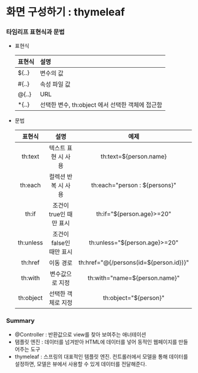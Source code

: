 # 화면 구성하기 : thymeleaf

### 타임리프 표현식과 문법

- 표현식

    | 표현식   | 설명                               |
    |:------|:---------------------------------|
    | ${..} | 변수의 값                            |
    | #{..} | 속성 파일 값                          |
    | @{..} | URL                              |
    | *{..} | 선택한 변수, th:object 에서 선택한 객체에 접근함 |

- 문법

  |    표현식     |        설명         |                   예제                    |
  |:----------:|:-----------------:|:---------------------------------------:|
  |  th:text   |    텍스트 표현 시 사용    |         th:text=${person.name}          |
  |  th:each   |    컬렉션 반복 시 사용    |      th:each="person : ${persons}"      |
  |   th:if    |  조건이 true인 때만 표시  |        th:if="${person.age}>=20"        |
  | th:unless  | 조건이 false인 때만 표시  |      th:unless="${person.age}>=20"      |
  |  th:href   |       이동 경로       | th:href="@{/persons(id=${person.id})}"  |
  |  th:with   |     변수값으로 지정      |      th:with="name=${person.name}"      |
  | th:object  |    선택한 객체로 지정     |          th:object="${person}"          |

### Summary
- @Controller : 반환값으로 view를 찾아 보여주는 애너테이션
- 탬플릿 엔진 : 데이터를 넘겨받아 HTML에 데이터를 넣어 동적인 웹페이지를 만들어주는 도구
- thymeleaf : 스프링의 대표적인 템플릿 엔진. 컨트롤러에서 모델을 통해 데이터를 설정하면, 모델은 뷰에서 사용할 수 있게 데이터를 전달해준다.